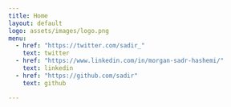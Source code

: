 ```yaml
---
title: Home
layout: default
logo: assets/images/logo.png
menu:
  - href: "https://twitter.com/sadir_"
    text: twitter
  - href: "https://www.linkedin.com/in/morgan-sadr-hashemi/"
    text: linkedin
  - href: "https://github.com/sadir"
    text: github

---
```

